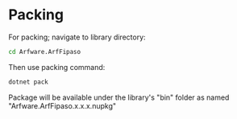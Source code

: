 # Packing

For packing; navigate to library directory:

```sh
cd Arfware.ArfFipaso
```

Then use packing command:

```sh
dotnet pack
```

Package will be available under the library's "bin" folder as named "Arfware.ArfFipaso.x.x.x.nupkg"
